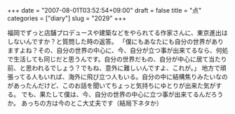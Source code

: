 +++
date = "2007-08-01T03:52:54+09:00"
draft = false
title = "点"
categories = ["diary"]
slug = "2029"
+++

福岡でずっと店舗プロデュースや建築などをやられてる作家さんに、東京進出はしないんですか？と質問した時の返答。
「僕にもあなたにも自分の世界がありますよね？その、自分の世界の中心に、今、自分が立つ事が出来てるなら、何処で生活しても同じだと思うんです。自分の世界だもの、自分が中心に居て当たり前、と思われるでしょう？でもね、意外に難しいんですよ、これが。」
地方で頑張ってる人もいれば、海外に飛び立つ人もいる。自分の中に結構焦りみたいなのがあったんだけど、このお話を聞いてちょっと気持ちにゆとりが出来た気がする。
でも、果たして僕は、今、自分の世界の中心に立つ事が出来てるんだろうか。
あっちの方は今のとこ大丈夫です（結局下ネタか）
